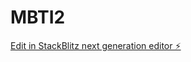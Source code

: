 # MBTI2

[Edit in StackBlitz next generation editor ⚡️](https://stackblitz.com/~/github.com/masayasusuzuki/MBTI2)